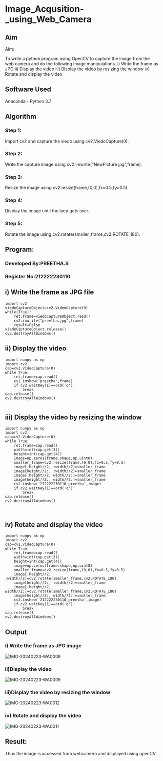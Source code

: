 # Image_Acqusition-_using_Web_Camera
## Aim
 
Aim:
 
To write a python program using OpenCV to capture the image from the web camera and do the following image manipulations.
i) Write the frame as JPG 
ii) Display the video 
iii) Display the video by resizing the window
iv) Rotate and display the video

## Software Used
Anaconda - Python 3.7
## Algorithm

### Step 1:
Import cv2 and capture the viedo using cv2.ViedoCapture(0).

### Step 2:
Write the capture image using cv2.imwrite("NewPicture.jpg",frame).

### Step 3:
Resize the image using cv2.resize(frame,(0,0),fx=0.5,fy=0.5).

### Step 4:
Display the image until the loop gets over.

### Step 5:
Rotate the image using cv2.rotate(smaller_frame,cv2.ROTATE_180).


## Program:

### Developed By:PREETHA.S
### Register No:212222230110

## i) Write the frame as JPG file
```
import cv2
viedoCaptureObject=cv2.VideoCapture(0)
while(True):
    ret,frame=viedoCaptureObject.read()
    cv2.imwrite("preetha.jpg",frame)
    result=False
viedoCaptureObject.release()
cv2.destroyAllWindows()

```
## ii) Display the video
```
import numpy as np
import cv2
cap=cv2.VideoCapture(0)
while True:
    ret,frame=cap.read()
    cv2.imshow('preetha',frame)
    if cv2.waitKey(1)==ord('q'):
        break
cap.release()
cv2.destroyAllWindows()


```

## iii) Display the video by resizing the window
```
import numpy as np
import cv2
cap=cv2.VideoCapture(0)
while True:
    ret,frame=cap.read()
    width=int(cap.get(3))
    height=int(cap.get(4))
    image=np.zeros(frame.shape,np.uint8)
    smaller_frame=cv2.resize(frame,(0,0),fx=0.5,fy=0.5)
    image[:height//2, :width//2]=smaller_frame
    image[height//2:, :width//2]=smaller_frame
    image[:height//2, width//2:]=smaller_frame
    image[height//2:, width//2:]=smaller_frame
    cv2.imshow('212222230110_preetha',image)
    if cv2.waitKey(1)==ord('q'):
        break
cap.release()
cv2.destroyAllWindows()



```
## iv) Rotate and display the video
```
import numpy as np
import cv2
cap=cv2.VideoCapture(0)
while True:
    ret,frame=cap.read()
    width=int(cap.get(3))
    height=int(cap.get(4))
    image=np.zeros(frame.shape,np.uint8)
    smaller_frame=cv2.resize(frame,(0,0),fx=0.5,fy=0.5)
    image[:height//2, :width//2]=cv2.rotate(smaller_frame,cv2.ROTATE_180)
    image[height//2:, :width//2]=smaller_frame
    image[:height//2, width//2:]=cv2.rotate(smaller_frame,cv2.ROTATE_180)
    image[height//2:, width//2:]=smaller_frame
    cv2.imshow('212222230110_preetha',image)
    if cv2.waitKey(1)==ord('q'):
        break
cap.release()
cv2.destroyAllWindows()
```
## Output

### i) Write the frame as JPG image


![IMG-20240223-WA0009](https://github.com/Preetha-Senthamilan/Image_Acqusition-_using_Web_Camera/assets/119390282/7ad6b753-da44-46d9-896a-0686294bcb5d)



### ii)Display the video

![IMG-20240223-WA0009](https://github.com/Preetha-Senthamilan/Image_Acqusition-_using_Web_Camera/assets/119390282/bf7c5f72-e4f0-41c3-a367-527849f253d6)

### iii)Display the video by resizing the window

![IMG-20240223-WA0012](https://github.com/Preetha-Senthamilan/Image_Acqusition-_using_Web_Camera/assets/119390282/8646f515-37a4-43eb-a3fd-5ce5305cfc36)


### iv) Rotate and display the video


![IMG-20240223-WA0011](https://github.com/Preetha-Senthamilan/Image_Acqusition-_using_Web_Camera/assets/119390282/c5b68c59-26a1-4427-911d-f6085635d312)


## Result:
Thus the image is accessed from webcamera and displayed using openCV.

